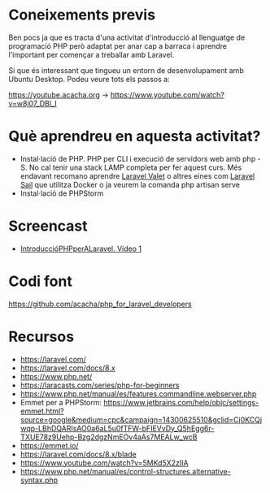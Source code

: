 # Coneixements previs

Ben pocs ja que es tracta d'una activitat d'introducció al llenguatge de programació PHP però adaptat per anar cap a barraca i aprendre l'important per començar a treballar amb Laravel.

Si que és interessant que tingueu un entorn de desenvolupament amb Ubuntu Desktop. Podeu veure tots els passos a:

https://youtube.acacha.org -> https://www.youtube.com/watch?v=w8j07_DBl_I

# Què aprendreu en aquesta activitat?
- Instal·lació de PHP. PHP per CLI i execució de servidors web amb php -S. No cal tenir una stack LAMP completa per fer aquest curs. Més endavant recomano aprendre [Laravel Valet](LARAVEL_VALET.md) o altres eines com [Laravel Sail](LARAVEL_SAIL) que utilitza Docker o ja veurem la comanda php artisan serve
- Instal·lació de PHPStorm

# Screencast

- [IntroduccióPHPperALaravel. Vídeo 1](https://youtu.be/s1h0SIt0g3I)

# Codi font

https://github.com/acacha/php_for_laravel_developers

# Recursos
- https://laravel.com/
- https://laravel.com/docs/8.x
- https://www.php.net/
- https://laracasts.com/series/php-for-beginners
- https://www.php.net/manual/es/features.commandline.webserver.php
- Emmet per a PHPStorm: https://www.jetbrains.com/help/objc/settings-emmet.html?source=google&medium=cpc&campaign=14300625510&gclid=Cj0KCQjwqp-LBhDQARIsAO0a6aL5u0fTFW-bFIEVvDy_Q5hEgg6r-TXUE78z9Uehp-Bzg2dgzNmEOv4aAs7MEALw_wcB
- https://emmet.io/
- https://laravel.com/docs/8.x/blade
- https://www.youtube.com/watch?v=5MKd5X2zIIA
- https://www.php.net/manual/es/control-structures.alternative-syntax.php
